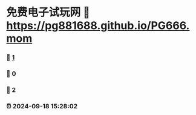 # 免费电子试玩网 :link: https://pg881688.github.io/PG666.mom 
### :page_facing_up: [1](https://pg881688.github.io/PG666.mom/tag.html) 
### :speech_balloon: 0 
### :hibiscus: 2 
### :alarm_clock: 2024-09-18 15:28:02 

